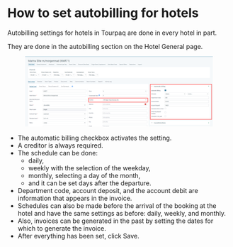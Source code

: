 # How to set autobilling for hotels

Autobilling settings for hotels in Tourpaq are done in every hotel in part.&#x20;

They are done in the autobilling section on the Hotel General page.&#x20;

<figure><img src="../.gitbook/assets/image (19) (1) (1) (1) (1) (1) (1) (1) (1) (1) (1) (1).png" alt=""><figcaption></figcaption></figure>

* The automatic billing checkbox activates the setting.&#x20;
* A creditor is always required.&#x20;
* The schedule can be done:
  * daily,&#x20;
  * weekly with the selection of the weekday,&#x20;
  * monthly, selecting a day of the month,&#x20;
  * and it can be set days after the departure.
* Department code, account deposit, and the account debit are information that appears in the invoice.&#x20;
* Schedules can also be made before the arrival of the booking at the hotel and have the same settings as before: daily, weekly, and monthly.&#x20;
* Also, invoices can be generated in the past by setting the dates for which to generate the invoice.&#x20;
* After everything has been set, click Save.
